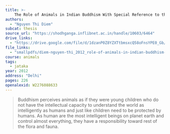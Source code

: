 ```yaml
---
title: >-
    The Role of Animals in Indian Buddhism With Special Reference to the Jātakas
authors:
  - "Nguyen Thi Diem"
subcat: thesis
source_url: "https://shodhganga.inflibnet.ac.in/handle/10603/6464"
drive_links:
  - "https://drive.google.com/file/d/1dzanP0Z8YZXTtbmsxcQ58oFnsYPE0_Gb/view?usp=drivesdk"
file_links:
  - "smallpdfs/diem-nguyen-thi_2012_role-of-animals-in-indian-buddhism-with.pdf"
course: animals
tags:
  - jataka
year: 2012
address: "Delhi"
pages: 226
openalexid: W2276088633
---
```


> Buddhism perceives animals as if they were young children who do not
have the intellectual capacity to understand the world as intelligently as
humans and just like children need to be protected by humans. As human are
the most intelligent beings on planet earth and control almost everything, they
have a responsibility toward rest of the flora and fauna.

